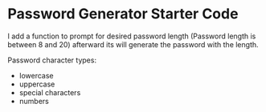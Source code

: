 # Password Generator Starter Code

I add a function to prompt for desired password length (Password length is between 8 and 20) afterward its will generate the password with the length.

Password character types:

 - lowercase
 - uppercase
 - special characters
 - numbers

 


